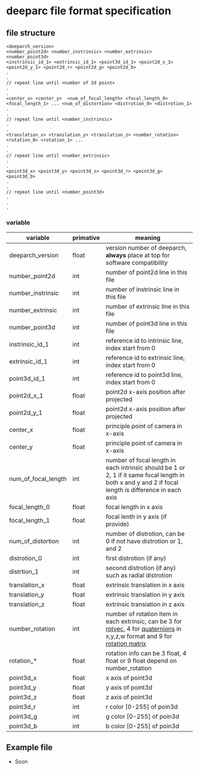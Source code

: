 # deeparc file format specification

## file structure

```
<deeparch_version> 
<number_point2d> <number_instrinsic> <number_extrinsic> <number_point3d>
<instrinsic_id_1> <extrinsic_id_1> <point3d_id_1> <point2d_x_1> <point2d_y_1> <point2d_r> <point2d_g> <point2d_b>
.
.
// repeat line until <number of 2d point>
.
.
<center_x> <center_y>  <num_of_focal_length> <focal_length_0> <focal_length_1> ... <num_of_distortion> <distrotion_0> <distrotion_1>
.
.
// repeat line until <number_instrinsic>
.
.
<translation_x> <translation_y> <translation_z> <number_rotation> <rotation_0> <rotation_1> ...  
.
.
// repeat line until <number_extrinsic>
.
.
<point3d_x> <point3d_y> <point3d_z> <point3d_r> <point3d_g> <point3d_b>
.
.
// repeat line until <number_point3d>
.
.
.
```

### variable

| variable | primative | meaning |
| -------------- | ------------- | --------- |
| deeparch_version | float | version number of deeparch, **always** place at top for software compatibility | 
| number_point2d | int | number of point2d line in this file |
| number_instrinsic | int | number of instrinsic line in this file |
| number_extrinsic | int | number of extrinsic line in this file |
| number_point3d | int | number of point3d line in this file |
| instrinsic_id_1 | int | reference id to intrinsic line, index start from 0 |
| extrinsic_id_1 | int | reference id to extrinsic line, index start from 0 |
| point3d_id_1 | int | reference id to point3d line, index start from 0  |
| point2d_x_1 | float | point2d x-axis position after projected |
| point2d_y_1 | float | point2d x-axis position after projected |
| center_x | float | principle point of camera in x-axis |
| center_y | float | principle point of camera in x-axis |
| num_of_focal_length | int | number of focal length in each intrinsic should be 1 or 2, 1 if it same focal length in both x and y and 2 if focal length is difference in each axis |
| focal_length_0 | float | focal length in x axis |
| focal_length_1 | float | focal lenth in y axis (if provide) |
| num_of_distortion | int | number of distrotion, can be 0 if not have distrotion or 1, and 2 |
| distrotion_0 | int | first distrotion (if any) |
| distrtion_1 | int | second distrotion (if any) such as radial distrotion |
| translation_x | float | extrinsic translation in x axis | 
| translation_y | float | extrinsic translation in y axis | 
| translation_z | float | extrinsic translation in z axis | 
| number_rotation | int | number of rotation item in each extrinsic, can be 3 for [rotvec](https://docs.scipy.org/doc/scipy/reference/generated/scipy.spatial.transform.Rotation.from_rotvec.html#scipy.spatial.transform.Rotation.from_rotvec), 4 for [quaternions](https://docs.scipy.org/doc/scipy/reference/generated/scipy.spatial.transform.Rotation.as_quat.html#scipy.spatial.transform.Rotation.as_quat) in x,y,z,w format and 9 for [rotation matrix](https://docs.scipy.org/doc/scipy/reference/generated/scipy.spatial.transform.Rotation.as_matrix.html#scipy.spatial.transform.Rotation.as_matrix) |
| rotation_* | float | rotation info can be 3 float, 4 float or 9 float depend on number_rotation |
| point3d_x | float | x axis of point3d |
| point3d_y | float | y axis of point3d |
| point3d_z | float | z axis of point3d |
| point3d_r | int | r color [0-255] of poin3d|
| point3d_g | int | g color [0-255] of poin3d |
| point3d_b | int | b color [0-255] of poin3d |
## Example file
- Soon

